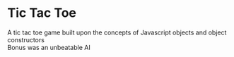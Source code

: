 # Tic Tac Toe

A tic tac toe game built upon the concepts of Javascript objects and object constructors <br>
Bonus was an unbeatable AI 
